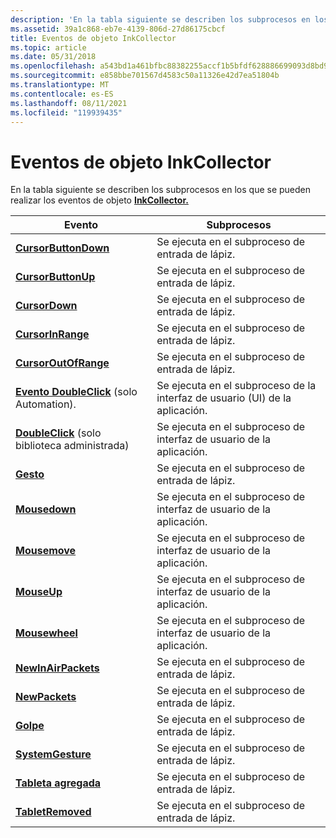 ```yaml
---
description: 'En la tabla siguiente se describen los subprocesos en los que se pueden realizar los eventos de objeto InkCollector. EventThreadsCursorButtonDownFires en el subproceso de entrada de lápiz. CursorButtonUpFires en el subproceso de entrada de lápiz. CursorDownFires en el subproceso de entrada de lápiz. CursorInRangeFires en el subproceso de entrada de lápiz. CursorOutOfRangeFires en el subproceso de entrada de lápiz. Evento DoubleClick (solo Automation). Se ejecuta en el subproceso de la interfaz de usuario (UI) de la aplicación. DoubleClick (solo biblioteca administrada) se ejecuta en el subproceso de interfaz de usuario de la aplicación. GestureFires en el subproceso de entrada de lápiz. MouseDownFires en el subproceso de interfaz de usuario de la aplicación. MouseMoveFires en el subproceso de interfaz de usuario de la aplicación. MouseUpFires en el subproceso de interfaz de usuario de la aplicación. MouseWheelFires en el subproceso de interfaz de usuario de la aplicación. NewInAirPacketsFires en el subproceso de entrada de lápiz. NewPacketsFires en el subproceso de entrada de lápiz. StrokeFires en la entrada thread.SystemGestureFires en el subproceso de entrada de lápiz. TabletAddedFires en el subproceso de entrada de lápiz. TabletRemovedFires en el subproceso de entrada de lápiz. '
ms.assetid: 39a1c868-eb7e-4139-806d-27d86175cbcf
title: Eventos de objeto InkCollector
ms.topic: article
ms.date: 05/31/2018
ms.openlocfilehash: a543bd1a461bfbc88382255accf1b5bfdf628886699093d8bd930f1b349c2461
ms.sourcegitcommit: e858bbe701567d4583c50a11326e42d7ea51804b
ms.translationtype: MT
ms.contentlocale: es-ES
ms.lasthandoff: 08/11/2021
ms.locfileid: "119939435"
---
```

# <a name="inkcollector-object-events"></a>Eventos de objeto InkCollector

En la tabla siguiente se describen los subprocesos en los que se pueden realizar los eventos de objeto [**InkCollector.**](inkcollector-class.md)



| Evento                                                                              | Subprocesos                                                           |
|------------------------------------------------------------------------------------|-------------------------------------------------------------------|
| [**CursorButtonDown**](inkcollector-cursorbuttondown.md)                          | Se ejecuta en el subproceso de entrada de lápiz.<br/>                               |
| [**CursorButtonUp**](inkcollector-cursorbuttonup.md)                              | Se ejecuta en el subproceso de entrada de lápiz.<br/>                               |
| [**CursorDown**](inkcollector-cursordown.md)                                      | Se ejecuta en el subproceso de entrada de lápiz.<br/>                               |
| [**CursorInRange**](inkcollector-cursorinrange.md)                                | Se ejecuta en el subproceso de entrada de lápiz.<br/>                               |
| [**CursorOutOfRange**](inkcollector-cursoroutofrange.md)                          | Se ejecuta en el subproceso de entrada de lápiz.<br/>                               |
| [**Evento DoubleClick**](inkcollector-doubleclick.md) (solo Automation).           | Se ejecuta en el subproceso de la interfaz de usuario (UI) de la aplicación.<br/> |
| [**DoubleClick**](/previous-versions/ms567614(v=vs.100)) (solo biblioteca administrada) | Se ejecuta en el subproceso de interfaz de usuario de la aplicación.<br/>                  |
| [**Gesto**](inkcollector-gesture.md)                                            | Se ejecuta en el subproceso de entrada de lápiz.<br/>                               |
| [**Mousedown**](inkcollector-mousedown.md)                                        | Se ejecuta en el subproceso de interfaz de usuario de la aplicación.<br/>                  |
| [**Mousemove**](inkcollector-mousemove.md)                                        | Se ejecuta en el subproceso de interfaz de usuario de la aplicación.<br/>                  |
| [**MouseUp**](inkcollector-mouseup.md)                                            | Se ejecuta en el subproceso de interfaz de usuario de la aplicación.<br/>                  |
| [**Mousewheel**](inkcollector-mousewheel.md)                                      | Se ejecuta en el subproceso de interfaz de usuario de la aplicación.<br/>                  |
| [**NewInAirPackets**](inkcollector-newinairpackets.md)                            | Se ejecuta en el subproceso de entrada de lápiz.<br/>                               |
| [**NewPackets**](inkcollector-newpackets.md)                                      | Se ejecuta en el subproceso de entrada de lápiz.<br/>                               |
| [**Golpe**](inkcollector-stroke.md)                                              | Se ejecuta en el subproceso de entrada de lápiz.<br/>                               |
| [**SystemGesture**](inkcollector-systemgesture.md)                                | Se ejecuta en el subproceso de entrada de lápiz.<br/>                               |
| [**Tableta agregada**](inkcollector-tabletadded.md)                                    | Se ejecuta en el subproceso de entrada de lápiz.<br/>                               |
| [**TabletRemoved**](inkcollector-tabletremoved.md)                                | Se ejecuta en el subproceso de entrada de lápiz.<br/>                               |



 

 

